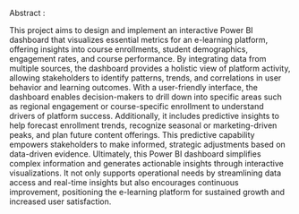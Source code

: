 Abstract :

This project aims to design and implement an interactive Power BI dashboard that visualizes essential metrics for an e-learning platform, offering insights into course enrollments, student demographics, engagement rates, and course performance. By integrating data from multiple sources, the dashboard provides a holistic view of platform activity, allowing stakeholders to identify patterns, trends, and correlations in user behavior and learning outcomes.
With a user-friendly interface, the dashboard enables decision-makers to drill down into specific areas such as regional engagement or course-specific enrollment to understand drivers of platform success. Additionally, it includes predictive insights to help forecast enrollment trends, recognize seasonal or marketing-driven peaks, and plan future content offerings. This predictive capability empowers stakeholders to make informed, strategic adjustments based on data-driven evidence.
Ultimately, this Power BI dashboard simplifies complex information and generates actionable insights through interactive visualizations. It not only supports operational needs by streamlining data access and real-time insights but also encourages continuous improvement, positioning the e-learning platform for sustained growth and increased user satisfaction.
